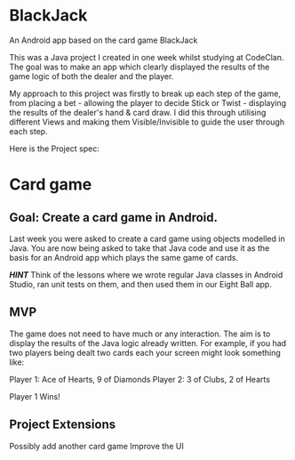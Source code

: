 # BlackJack
An Android app based on the card game BlackJack

This was a Java project I created in one week whilst studying at CodeClan. The goal was to make an app which clearly
displayed the results of the game logic of both the dealer and the player.

My approach to this project was firstly to break up each step of the game, from placing a bet - allowing 
the player to decide Stick or Twist - displaying the results of the dealer's hand & card draw. I did this through utilising
different Views and making them Visible/Invisible to guide the user through each step.


Here is the Project spec:

# Card game #

## Goal: Create a card game in Android.

Last week you were asked to create a card game using objects modelled in Java. You are now being asked to take that Java code and use it as the basis for an Android app which plays the same game of cards.

***HINT*** Think of the lessons where we wrote regular Java classes in Android Studio, ran unit tests on them, and then used them in our Eight Ball app.

## MVP

The game does not need to have much or any interaction. The aim is to display the results of the Java logic already written. For example, if you had two players being dealt two cards each your screen might look something like:

  Player 1: Ace of Hearts, 9 of Diamonds
  Player 2: 3 of Clubs, 2 of Hearts

  Player 1 Wins!

## Project Extensions

Possibly add another card game
Improve the UI
